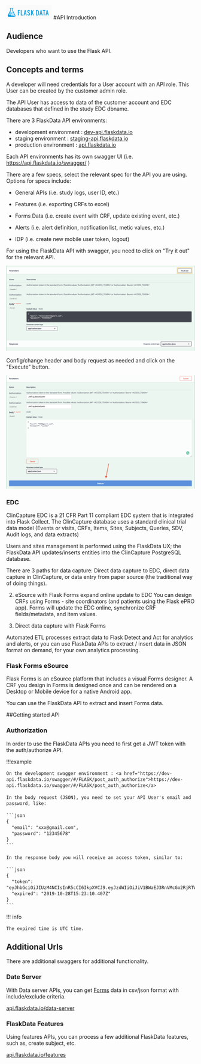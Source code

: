 <a href="https://www.flaskdata.io">![Screenshot](img/flaskdata_logo.PNG)</a>
#API Introduction

## Audience
Developers who want to use the Flask API.

## Concepts and terms
A developer will need credentials for a User account with an API role.
This User can be created by the customer admin role.

The API User has access to data of the customer account and EDC databases that defined in the study EDC dbname.

There are 3 FlaskData API environments:

* development environment : <a href="dev-api.flaskdata.io/swagger">dev-api.flaskdata.io</a>
* staging environment : <a href="https://staging-api.flaskdata.io/swagger">staging-api.flaskdata.io</a>
* production environment : <a href="https://api.flaskdata.io/swagger">api.flaskdata.io</a>

Each API environments has its own swagger UI (i.e. https://api.flaskdata.io/swagger/ )

There are a few specs, select the relevant spec for the API you are using. Options for specs include:

 * General APIs (i.e. study logs, user ID, etc.)

 * Features (i.e. exporting CRFs to excel)
 
 * Forms Data (i.e. create event with CRF, update existing event, etc.)
 
 * Alerts (i.e. alert definition, notification list, metic values, etc.)
 
 * IDP (i.e. create new mobile user token, logout)

For using the FlaskData API with swagger, you need to click on "Try it out" for the relevant API.

![Screenshot](img/newSwagger/tryIt.png)

Config/change header and body request as needed and click on the "Execute" button.

![Screenshot](img/newSwagger/execute.PNG)

### EDC
ClinCapture EDC is a 21 CFR Part 11 compliant EDC system that is integrated into Flask Collect.
The ClinCapture database uses a standard clinical trial data model (Events or visits, CRFs, Items, Sites, Subjects, Queries, SDV, Audit logs, and data extracts)

Users and sites management is performed using the FlaskData UX; the FlaskData API updates/inserts entities into the
ClinCapture PostgreSQL database.

There are 3 paths for data capture:
Direct data capture to EDC, direct data capture in ClinCapture, or data entry from paper source (the traditional way of doing things).

2. eSource with Flask Forms expand online update to EDC
You can design CRFs using Forms - site coordinators (and patients using the Flask ePRO app). Forms will update the EDC online, synchronize CRF fields/metadata, and item values.

3. Direct data capture with Flask Forms

Automated ETL processes extract data to Flask Detect and Act for analytics and alerts, or you can use FlaskData APIs to extract / insert data in JSON format on demand, for your own analytics processing.

### Flask Forms eSource
Flask Forms is an eSource platform that includes a visual Forms designer. A CRF you design in Forms is designed once and can be rendered on a Desktop or Mobile device for a native Android app.

You can use the FlaskData API to extract and insert Forms data.

##Getting started API

### Authorization
In order to use the FlaskData APIs you need to first get a JWT token with the auth/authorize API.

!!!example

    On the development swagger environment : <a href="https://dev-api.flaskdata.io/swagger/#/FLASK/post_auth_authorize">https://dev-api.flaskdata.io/swagger/#/FLASK/post_auth_authorize</a>

    In the body request (JSON), you need to set your API User's email and password, like:

    ```json
    {
      "email": "xxx@gmail.com",
      "password": "12345678"
    }
    ```

    In the response body you will receive an access token, similar to:

    ```json
    {
      "token": "eyJhbGciOiJIUzM4NCIsInR5cCI6IkpXVCJ9.eyJzdWIiOiJiV1BWaEJ3RnVMcGo2RjRTWVlkaENWSDBwZHR0SjlIZSIsImV4cCI6MTU3MjI3NjE5MDQwNywiaWF0IjoxNTcyMjY1MzkwfQ.f9CktAJxJ61D4act9ofB7wzfxOByREn22szMd6VqEW79E0L0AId_xXv4Vs4rdy8k",
      "expired": "2019-10-28T15:23:10.407Z"
    }
    ```

!!! info

    The expired time is UTC time.

## Additional Urls
There are additional swaggers for additional functionality.

### Date Server
With Data server APIs, you can get [Forms](./manage_forms.md) data in csv/json format with include/exclude criteria.

<a href="https://api.flaskdata.io/data-server/swagger/">api.flaskdata.io/data-server</a>

### FlaskData Features
Using features APIs, you can process a few additional FlaskData features, such as, create subject, etc.

<a href="https://api.flaskdata.io/features/swagger/">api.flaskdata.io/features</a>
